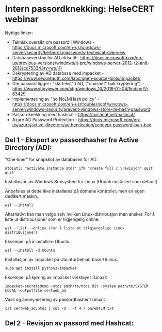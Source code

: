 # Intern passordknekking: HelseCERT webinar

Nyttige linker:
- Teknisk oversikt om passord i Windows - https://docs.microsoft.com/en-us/windows-server/security/kerberos/passwords-technical-overview
- Databaseverktøy for AD ntdsutil - https://docs.microsoft.com/en-us/previous-versions/windows/it-pro/windows-server-2012-r2-and-2012/cc753343(v=ws.11)
- Dekryptering av AD database med impacket - https://www.secureauth.com/labs/open-source-tools/impacket/
- Om passord ligger i "klartekst" i AD, ("uhashet" bak kryptering") - https://www.stigviewer.com/stig/windows_10/2019-01-04/finding/V-63429
- Implementering av "no NoLMHash policy" - https://docs.microsoft.com/en-us/troubleshoot/windows-server/windows-security/prevent-windows-store-lm-hash-password
- Passordknekking med hashcat - https://hashcat.net/hashcat/
- Azure AD Password Protection - https://docs.microsoft.com/en-us/azure/active-directory/authentication/concept-password-ban-bad

Del 1 - Eksport av passordhasher fra Active Directory (AD):
------

"One-liner" for snapshot av databasen for AD:
```
ntdsutil "activate instance ntds" ifm "create full c:\revisjon" quit quit
```
Installasjon av Windows Subsystem for Linux (Ubuntu installert som default)

Anbefales at dette ikke installeres på domene kontroller, men en egen dedikert maskin.
```
wsl --install
```
Alternativt kan man velge selv hvilken Linux-distribusjon man ønsker. 
For å liste ut distribusjoner som er tilgjengelig online:
```
wsl --list --online (For å liste ut tilgjengelige Linux distribusjoner)
```
Eksempel på å installere Ubuntu:
```
wsl --install -d Ubuntu
```
Installasjon av impacket på Ubuntu(Debian basert)Linux.
```
sudo apt install python3-impacket
```
Eksempel på kjøring av impacket verktøyet (Linux):
```
impacket-secretsdump -ntds path/to/ntds.dit -system path/to/SYSTEM LOCAL -outputfile certweb_ad
```
Vask og anonymisering av passordhasher (Linux):
```
cat certweb_ad.ntds | cut -d : -f 4 > bareNTLM.txt
```

Del 2 - Revisjon av passord med Hashcat:
------
